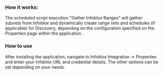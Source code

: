 <h3>How it works:</h3>
The scheduled script execution "Gather Infoblox Ranges" will gather subnets from Infoblox and dynamically create range sets and schedules (if applicable) for Discovery, depending on the configuration specified on the Properties page within the application.

<h3>How to use</h3>

After installing the application, navigate to Infoblox Integration -> Properties and enter your Infoblox URL and credential details. The other options can be set depending on your needs.
